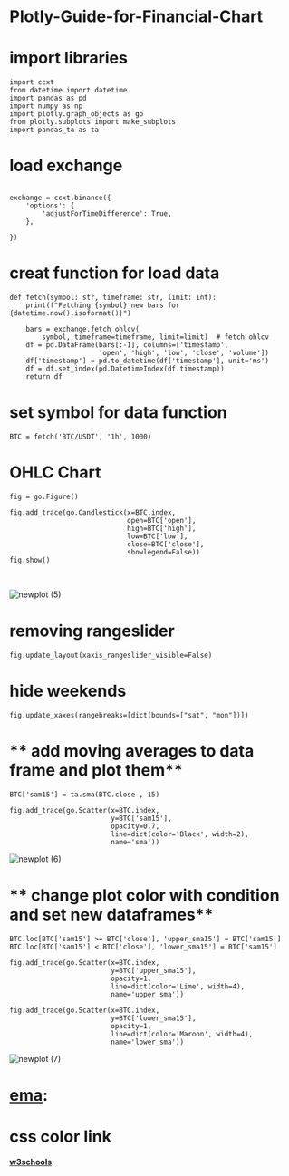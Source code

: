 # Plotly-Guide-for-Financial-Chart




# import libraries  <br/>

```
import ccxt
from datetime import datetime
import pandas as pd
import numpy as np
import plotly.graph_objects as go
from plotly.subplots import make_subplots
import pandas_ta as ta

```



# **load exchange** <br/>

```

exchange = ccxt.binance({
    'options': {
        'adjustForTimeDifference': True,
    },

})

```
# **creat function for load data** <br/>
```
def fetch(symbol: str, timeframe: str, limit: int):
    print(f"Fetching {symbol} new bars for {datetime.now().isoformat()}")

    bars = exchange.fetch_ohlcv(
        symbol, timeframe=timeframe, limit=limit)  # fetch ohlcv
    df = pd.DataFrame(bars[:-1], columns=['timestamp',
                      'open', 'high', 'low', 'close', 'volume'])
    df['timestamp'] = pd.to_datetime(df['timestamp'], unit='ms')
    df = df.set_index(pd.DatetimeIndex(df.timestamp))
    return df
```

# **set symbol for data function** <br/>
```
BTC = fetch('BTC/USDT', '1h', 1000)
```

# **OHLC Chart** <br/>
```
fig = go.Figure()

fig.add_trace(go.Candlestick(x=BTC.index,
                             open=BTC['open'],
                             high=BTC['high'],
                             low=BTC['low'],
                             close=BTC['close'],
                             showlegend=False))
fig.show()
```
<br/>

![newplot (5)](https://user-images.githubusercontent.com/102425717/179375003-dca8d0b9-5af3-4dfa-87a6-4c09651374fe.png)<br/>


# **removing rangeslider** <br/>
```
fig.update_layout(xaxis_rangeslider_visible=False)
```
# **hide weekends** <br/>
```
fig.update_xaxes(rangebreaks=[dict(bounds=["sat", "mon"])])
```
# ** add moving averages to data frame and plot them** <br/>
```
BTC['sam15'] = ta.sma(BTC.close , 15)

fig.add_trace(go.Scatter(x=BTC.index,
                         y=BTC['sam15'],
                         opacity=0.7,
                         line=dict(color='Black', width=2),
                         name='sma'))
```
![newplot (6)](https://user-images.githubusercontent.com/102425717/179375190-afc97cc8-bb11-4835-bc9d-d3a901e3d0c6.png)<br/>

# ** change plot color with condition and set new dataframes** <br/>
```
BTC.loc[BTC['sam15'] >= BTC['close'], 'upper_sma15'] = BTC['sam15']
BTC.loc[BTC['sam15'] < BTC['close'], 'lower_sma15'] = BTC['sam15']

fig.add_trace(go.Scatter(x=BTC.index,
                         y=BTC['upper_sma15'],
                         opacity=1,
                         line=dict(color='Lime', width=4),
                         name='upper_sma'))

fig.add_trace(go.Scatter(x=BTC.index,
                         y=BTC['lower_sma15'],
                         opacity=1,
                         line=dict(color='Maroon', width=4),
                         name='lower_sma'))
```
![newplot (7)](https://user-images.githubusercontent.com/102425717/179375383-e0f7cb7c-c6eb-4b2a-b7ba-e818605e5c76.png)<br/>

# [**ema**](https://github.com/mohder79/indicators/blob/main/ema.py): <br/>

# **css color link** <br/>

[**w3schools**](https://www.w3schools.com/cssref/css_colors.asp): <br/>
